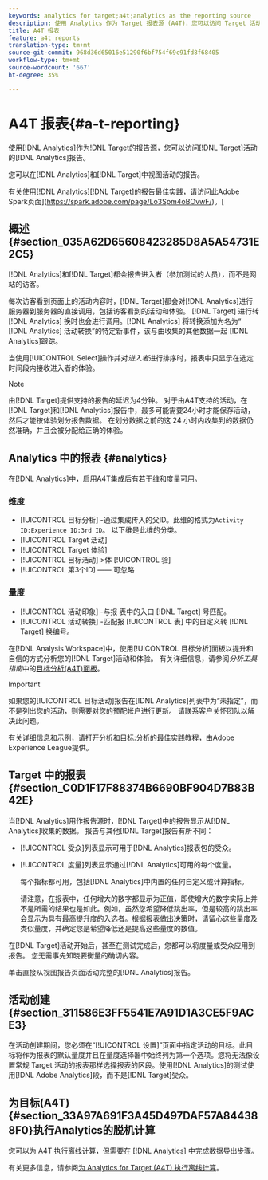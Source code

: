 ```yaml
---
keywords: analytics for target;a4t;analytics as the reporting source
description: 使用 Analytics 作为 Target 报表源 (A4T)，您可以访问 Target 活动的 Analytics 报表。
title: A4T 报表
feature: a4t reports
translation-type: tm+mt
source-git-commit: 968d36d65016e51290f6bf754f69c91fd8f68405
workflow-type: tm+mt
source-wordcount: '667'
ht-degree: 35%

---
```



# A4T 报表{#a-t-reporting}

使用[!DNL Analytics]作为[!DNL Target](A4T)的报告源，您可以访问[!DNL Target]活动的[!DNL Analytics]报告。

您可以在[!DNL Analytics]和[!DNL Target]中视图活动的报告。

有关使用[!DNL Analytics][!DNL Target]的报告最佳实践，请访问此Adobe Spark页面](https://spark.adobe.com/page/Lo3Spm4oBOvwF/)。[

## 概述 {#section_035A62D65608423285D8A5A54731E2C5}

[!DNL Analytics]和[!DNL Target]都会报告进入者（参加测试的人员），而不是网站的访客。

每次访客看到页面上的活动内容时，[!DNL Target]都会对[!DNL Analytics]进行服务器到服务器的直接调用，包括访客看到的活动和体验。 [!DNL Target] 进行转 [!DNL Analytics] 换时也会进行调用。[!DNL Analytics] 将转换添加为名为“ [!DNL Analytics] 活动转换”的特定新事件，该与由收集的其他数据一起 [!DNL Analytics]跟踪。

当使用[!UICONTROL Select]操作并对&#x200B;*进入者*&#x200B;进行排序时，报表中只显示在选定时间段内接收进入者的体验。

>[!NOTE]
>
>由[!DNL Target]提供支持的报告的延迟为4分钟。 对于由A4T支持的活动，在[!DNL Target]和[!DNL Analytics]报告中，最多可能需要24小时才能保存活动，然后才能按体验划分报告数据。 在划分数据之前的这 24 小时内收集到的数据仍然准确，并且会被分配给正确的体验。

## Analytics 中的报表 {#analytics}

在[!DNL Analytics]中，启用A4T集成后有若干维和度量可用。

### 维度

* [!UICONTROL 目标分析] -通过集成传入的父ID。此维的格式为`Activity ID:Experience ID:3rd ID`。 以下维是此维的分类。
* [!UICONTROL Target 活动]
* [!UICONTROL Target 体验]
* [!UICONTROL 目标活动] >体 [!UICONTROL 验]
* [!UICONTROL 第3个ID]  —— 可忽略

### 量度

* [!UICONTROL 活动印象] -与报  表中的入口 [!DNL Target] 号匹配。
* [!UICONTROL 活动转换] -匹配报 [!UICONTROL 表] 中的自定义转 [!DNL Target] 换编号。

在[!DNL Analysis Workspace]中，使用[!UICONTROL 目标分析]面板以提升和自信的方式分析您的[!DNL Target]活动和体验。 有关详细信息，请参阅&#x200B;*分析工具指南*&#x200B;中的[目标分析(A4T)面板](https://experienceleague.adobe.com/docs/analytics/analyze/analysis-workspace/panels/a4t-panel.html)。

>[!IMPORTANT]
>
>如果您的[!UICONTROL 目标活动]报告在[!DNL Analytics]列表中为“未指定”，而不是列出您的活动，则需要对您的预配帐户进行更新。 请联系客户关怀团队以解决此问题。

有关详细信息和示例，请打开[分析和目标:分析的最佳实践](https://spark.adobe.com/page/Lo3Spm4oBOvwF/)教程，由Adobe Experience League提供。

## Target 中的报表 {#section_C0D1F17F88374B6690BF904D7B83B42E}

当[!DNL Analytics]用作报告源时，[!DNL Target]中的报告显示从[!DNL Analytics]收集的数据。 报告与其他[!DNL Target]报告有所不同：

* [!UICONTROL 受众]列表显示可用于[!DNL Analytics]报表包的受众。
* [!UICONTROL 度量]列表显示通过[!DNL Analytics]可用的每个度量。

   每个指标都可用，包括[!DNL Analytics]中内置的任何自定义或计算指标。

   请注意，在报表中，任何增大的数字都显示为正值，即使增大的数字实际上并不是所需的结果也是如此。例如，虽然您希望降低跳出率，但是较高的跳出率会显示为具有最高提升度的入选者。根据报表做出决策时，请留心这些量度及类似量度，并确定您是希望降低还是提高这些量度的数值。

在[!DNL Target]活动开始后，甚至在测试完成后，您都可以将度量或受众应用到报告。 您无需事先知晓要衡量的确切内容。

单击直接从视图报告页面活动完整的[!DNL Analytics]报告。

## 活动创建 {#section_311586E3FF5541E7A91D1A3CE5F9ACE3}

在活动创建期间，您必须在“[!UICONTROL 设置]”页面中指定活动的目标。此目标将作为报表的默认量度并且在量度选择器中始终列为第一个选项。您将无法像设置常规 Target 活动的报表那样选择报表的区段。使用[!DNL Analytics]的测试使用[!DNL Adobe Analytics]段，而不是[!DNL Target]受众。

## 为目标(A4T){#section_33A97A691F3A45D497DAF57A844388F0}执行Analytics的脱机计算

您可以为 A4T 执行离线计算，但需要在 [!DNL Analytics] 中完成数据导出步骤。

有关更多信息，请参阅[为 Analytics for Target (A4T) 执行离线计算](/help/c-reports/conversion-rate.md#concept_0D0002A1EBDF420E9C50E2A46F36629B)。
